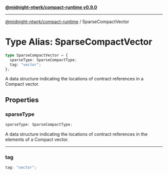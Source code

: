 [**@midnight-ntwrk/compact-runtime v0.9.0**](../README.md)

***

[@midnight-ntwrk/compact-runtime](../globals.md) / SparseCompactVector

# Type Alias: SparseCompactVector

```ts
type SparseCompactVector = {
  sparseType: SparseCompactType;
  tag: "vector";
};
```

A data structure indicating the locations of contract references in a Compact vector.

## Properties

### sparseType

```ts
sparseType: SparseCompactType;
```

A data structure indicating the locations of contract references in the elements of a Compact vector.

***

### tag

```ts
tag: "vector";
```
